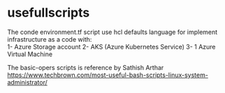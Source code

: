 # usefullscripts




The conde environment.tf script use hcl defaults language for implement infrastructure as a code with:                                                               
1- Azure Storage account
2- AKS (Azure Kubernetes Service)
3- 1 Azure Virtual Machine

The basic-opers scripts is reference by Sathish Arthar
https://www.techbrown.com/most-useful-bash-scripts-linux-system-administrator/

